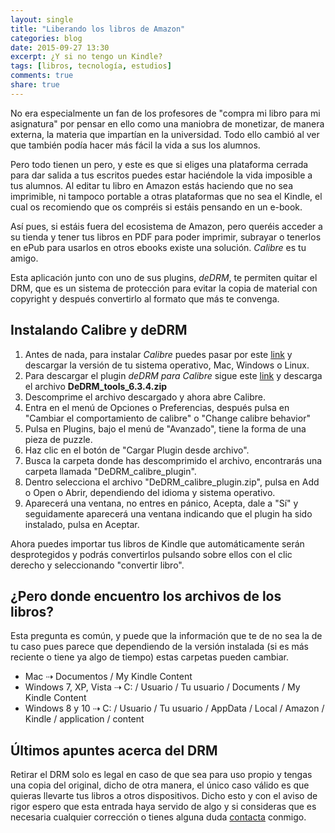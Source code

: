 ```yaml
---
layout: single
title: "Liberando los libros de Amazon"
categories: blog
date: 2015-09-27 13:30
excerpt: ¿Y si no tengo un Kindle?
tags: [libros, tecnología, estudios]
comments: true 
share: true 
---
```


No era especialmente un fan de los profesores de "compra mi libro para mi asignatura" por pensar en ello como una maniobra de monetizar, de manera externa, la materia que impartían en la universidad. Todo ello cambió al ver que también podía hacer más fácil la vida a sus los alumnos.

Pero todo tienen un pero, y este es que si eliges una plataforma cerrada para dar salida a tus escritos puedes estar haciéndole la vida imposible a tus alumnos. Al editar tu libro en Amazon estás haciendo que no sea imprimible, ni tampoco portable a otras plataformas que no sea el Kindle, el cual os recomiendo que os compréis si estáis pensando en un e-book.

Así pues, si estáis fuera del ecosistema de Amazon, pero queréis acceder a su tienda y tener tus libros en PDF para poder imprimir, subrayar o tenerlos en ePub para usarlos en otros ebooks existe una solución. *Calibre* es tu amigo.

Esta aplicación junto con uno de sus plugins, *deDRM*, te permiten quitar el DRM, que es un sistema de protección para evitar la copia de material con copyright y después convertirlo al formato que más te convenga. 

## Instalando Calibre y deDRM

1. Antes de nada, para instalar *Calibre* puedes pasar por este [link][calibre] y descargar la versión de tu sistema operativo, Mac, Windows o Linux.
2. Para descargar el plugin *deDRM para Calibre* sigue este [link][dedrm] y descarga el archivo **DeDRM_tools_6.3.4.zip**
3. Descomprime el archivo descargado y ahora abre Calibre.
4. Entra en el menú de Opciones o Preferencias, después pulsa en "Cambiar el comportamiento de calibre" o "Change calibre behavior"
5. Pulsa en Plugins, bajo el menú de "Avanzado", tiene la forma de una pieza de puzzle.
6. Haz clic en el botón de "Cargar Plugin desde archivo".
7. Busca la carpeta donde has descomprimido el archivo, encontrarás una carpeta llamada "DeDRM_calibre_plugin".
8. Dentro selecciona el archivo "DeDRM_calibre_plugin.zip", pulsa en Add o Open o Abrir, dependiendo del idioma y sistema operativo.
9. Aparecerá una ventana, no entres en pánico, Acepta, dale a "Sí" y seguidamente aparecerá una ventana indicando que el plugin ha sido instalado, pulsa en Aceptar.

Ahora puedes importar tus libros de Kindle que automáticamente serán desprotegidos y podrás convertirlos pulsando sobre ellos con el clic derecho y seleccionando "convertir libro".

## ¿Pero donde encuentro los archivos de los libros?

Esta pregunta es común, y puede que la información que te de no sea la de tu caso pues parece que dependiendo de la versión instalada (si es más reciente o tiene ya algo de tiempo) estas carpetas pueden cambiar.

- Mac ⇢ Documentos / My Kindle Content
- Windows 7, XP, Vista ⇢ C: / Usuario / Tu usuario / Documents / My Kindle Content
- Windows 8 y 10 ⇢ C: / Usuario / Tu usuario / AppData / Local / Amazon / Kindle / application / content

## Últimos apuntes acerca del DRM

Retirar el DRM solo es legal en caso de que sea para uso propio y tengas una copia del original, dicho de otra manera, el único caso válido es que quieras llevarte tus libros a otros dispositivos. Dicho esto y con el aviso de rigor espero que esta entrada haya servido de algo y si consideras que es necesaria cualquier corrección o tienes alguna duda [contacta][mail] conmigo.

[calibre]: http://calibre-ebook.com/download
[dedrm]: https://github.com/apprenticeharper/DeDRM_tools/releases/tag/v6.3.4
[mail]: mailto:jmartgod@enoughmind.com
